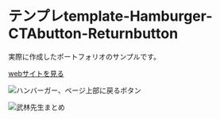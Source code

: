 # テンプレtemplate-Hamburger-CTAbutton-Returnbutton

実際に作成したポートフォリオのサンプルです。

[webサイトを見る](https://portfolio-training-gray.herokuapp.com/)

![ハンバーガー、ページ上部に戻るボタン](https://user-images.githubusercontent.com/90839596/191427132-79f6b109-950d-4fed-935a-abba892a7c61.png)

![武林先生まとめ](https://user-images.githubusercontent.com/90839596/190937746-96daa05a-f554-403c-b954-f1bac8d7d3f2.JPG)
